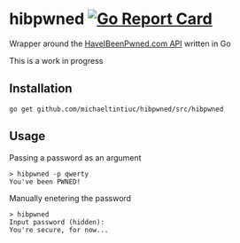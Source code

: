 # hibpwned [![Go Report Card](https://goreportcard.com/badge/github.com/michaeltintiuc/hibpwned)](https://goreportcard.com/report/github.com/michaeltintiuc/hibpwned)

Wrapper around the [HaveIBeenPwned.com API](https://haveibeenpwned.com/API/v2) written in Go

This is a work in progress

## Installation

`go get github.com/michaeltintiuc/hibpwned/src/hibpwned`

## Usage

Passing a password as an argument

```
> hibpwned -p qwerty
You've been PWNED!
```

Manually enetering the password

```
> hibpwned
Input password (hidden):
You're secure, for now...
```
